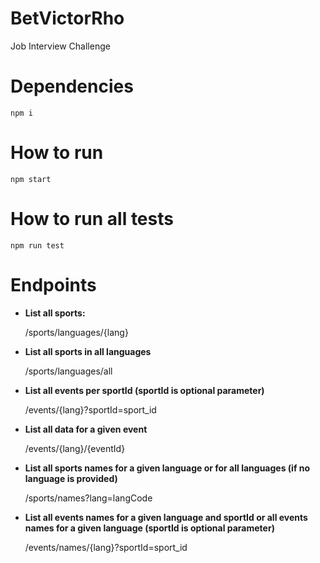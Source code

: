 # BetVictorRho
Job Interview Challenge

# Dependencies
```
npm i
```

# How to run
```
npm start
```

# How to run all tests
```
npm run test
```

# Endpoints

- **List all sports:**

&nbsp; &nbsp; &nbsp; /sports/languages/{lang}

- **List all sports in all languages**

&nbsp; &nbsp; &nbsp; /sports/languages/all

- **List all events per sportId (sportId is optional parameter)**

&nbsp; &nbsp; &nbsp; /events/{lang}?sportId=sport_id

- **List all data for a given event**

&nbsp; &nbsp; &nbsp; /events/{lang}/{eventId}

- **List all sports names for a given language or for all languages (if no language is provided)**

&nbsp; &nbsp; &nbsp; /sports/names?lang=langCode

- **List all events names for a given language and sportId or all events names for a given language (sportId is optional parameter)**

&nbsp; &nbsp; &nbsp; /events/names/{lang}?sportId=sport_id
